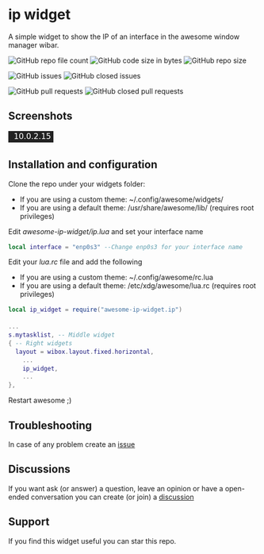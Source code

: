 # ip widget
A simple widget to show the IP of an interface in the awesome window manager wibar.

![GitHub repo file count](https://img.shields.io/github/directory-file-count/rubenhortas/awesome-ip-widget)
![GitHub code size in bytes](https://img.shields.io/github/languages/code-size/rubenhortas/awesome-ip-widget)
![GitHub repo size](https://img.shields.io/github/repo-size/rubenhortas/awesome-ip-widget)

![GitHub issues](https://img.shields.io/github/issues-raw/rubenhortas/awesome-ip-widget)
![GitHub closed issues](https://img.shields.io/github/issues-closed-raw/rubenhortas/awesome-ip-widget)

![GitHub pull requests](https://img.shields.io/github/issues-pr-raw/rubenhortas/awesome-ip-widget)
![GitHub closed pull requests](https://img.shields.io/github/issues-pr-closed-raw/rubenhortas/awesome-ip-widget)

## Screenshots

![Screenshot](https://github.com/rubenhortas/awesome-ip-widget/blob/main/screenshots/awesome-ip-widget-screenshot.jpeg)

## Installation and configuration

Clone the repo under your widgets folder: 
  - If you are using a custom theme: ~/.config/awesome/widgets/
  - If you are using a default theme: /usr/share/awesome/lib/ (requires root privileges)

Edit _awesome-ip-widget/ip.lua_ and set your interface name

```lua
local interface = "enp0s3" --Change enp0s3 for your interface name
```


Edit your _lua.rc_ file and add the following
  - If you are using a custom theme: ~/.config/awesome/rc.lua
  - If you are using a default theme: /etc/xdg/awesome/lua.rc (requires root privileges)

```lua
local ip_widget = require("awesome-ip-widget.ip")

...
s.mytasklist, -- Middle widget
{ -- Right widgets
  layout = wibox.layout.fixed.horizontal,
	...
	ip_widget,
	...
},
```

Restart awesome ;)

## Troubleshooting

In case of any problem create an [issue](https://github.com/rubenhortas/awesome-ip-widget/issues/new)

## Discussions
If you want ask (or answer) a question, leave an opinion or have a open-ended conversation you can create (or join) a [discussion](https://github.com/rubenhortas/awesome-ip-widget/discussions/new)

## Support

If you find this widget useful you can star this repo.
